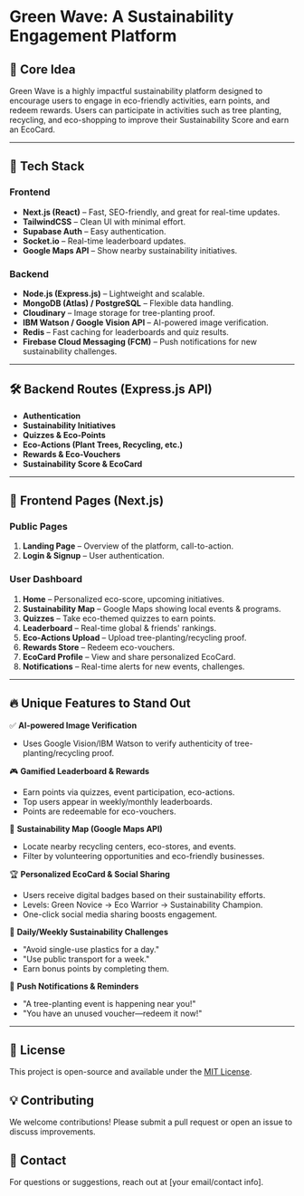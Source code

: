 # Green Wave: A Sustainability Engagement Platform

## 🌱 Core Idea
Green Wave is a highly impactful sustainability platform designed to encourage users to engage in eco-friendly activities, earn points, and redeem rewards. Users can participate in activities such as tree planting, recycling, and eco-shopping to improve their Sustainability Score and earn an EcoCard.

---

## 🚀 Tech Stack

### Frontend
- **Next.js (React)** – Fast, SEO-friendly, and great for real-time updates.
- **TailwindCSS** – Clean UI with minimal effort.
- **Supabase Auth** – Easy authentication.
- **Socket.io** – Real-time leaderboard updates.
- **Google Maps API** – Show nearby sustainability initiatives.

### Backend
- **Node.js (Express.js)** – Lightweight and scalable.
- **MongoDB (Atlas) / PostgreSQL** – Flexible data handling.
- **Cloudinary** – Image storage for tree-planting proof.
- **IBM Watson / Google Vision API** – AI-powered image verification.
- **Redis** – Fast caching for leaderboards and quiz results.
- **Firebase Cloud Messaging (FCM)** – Push notifications for new sustainability challenges.

---

## 🛠 Backend Routes (Express.js API)
- **Authentication**
- **Sustainability Initiatives**
- **Quizzes & Eco-Points**
- **Eco-Actions (Plant Trees, Recycling, etc.)**
- **Rewards & Eco-Vouchers**
- **Sustainability Score & EcoCard**

---

## 🎨 Frontend Pages (Next.js)

### Public Pages
1. **Landing Page** – Overview of the platform, call-to-action.
2. **Login & Signup** – User authentication.

### User Dashboard
1. **Home** – Personalized eco-score, upcoming initiatives.
2. **Sustainability Map** – Google Maps showing local events & programs.
3. **Quizzes** – Take eco-themed quizzes to earn points.
4. **Leaderboard** – Real-time global & friends' rankings.
5. **Eco-Actions Upload** – Upload tree-planting/recycling proof.
6. **Rewards Store** – Redeem eco-vouchers.
7. **EcoCard Profile** – View and share personalized EcoCard.
8. **Notifications** – Real-time alerts for new events, challenges.

---

## 🔥 Unique Features to Stand Out

✅ **AI-powered Image Verification**
- Uses Google Vision/IBM Watson to verify authenticity of tree-planting/recycling proof.

🎮 **Gamified Leaderboard & Rewards**
- Earn points via quizzes, event participation, eco-actions.
- Top users appear in weekly/monthly leaderboards.
- Points are redeemable for eco-vouchers.

📍 **Sustainability Map (Google Maps API)**
- Locate nearby recycling centers, eco-stores, and events.
- Filter by volunteering opportunities and eco-friendly businesses.

🏆 **Personalized EcoCard & Social Sharing**
- Users receive digital badges based on their sustainability efforts.
- Levels: Green Novice → Eco Warrior → Sustainability Champion.
- One-click social media sharing boosts engagement.

🔄 **Daily/Weekly Sustainability Challenges**
- "Avoid single-use plastics for a day."
- "Use public transport for a week."
- Earn bonus points by completing them.

📱 **Push Notifications & Reminders**
- "A tree-planting event is happening near you!"
- "You have an unused voucher—redeem it now!"

---

## 📜 License
This project is open-source and available under the [MIT License](LICENSE).

## 💡 Contributing
We welcome contributions! Please submit a pull request or open an issue to discuss improvements.

## 📩 Contact
For questions or suggestions, reach out at [your email/contact info].

